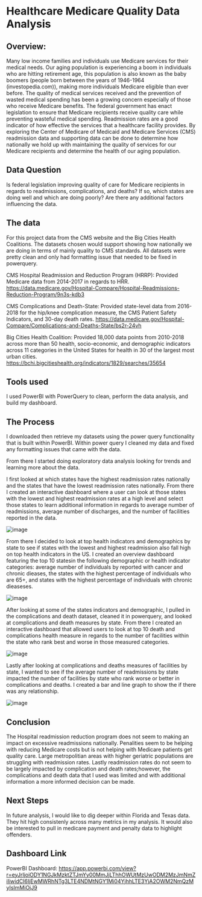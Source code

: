   # Healthcare Medicare Quality Data Analysis

## Overview:
Many low income families and individuals use Medicare services for their medical needs. Our aging population is experiencing a boom in individuals who are hitting retirement age, this population is also known as the baby boomers (people born between the years of 1946-1964 (investopedia.com)), making more individuals Medicare eligible than ever before. The quality of medical services received and the prevention of wasted medical spending has been a growing concern especially of those who receive Medicare benefits. The federal government has enact legislation to ensure that Medicare recipients receive quality care while preventing wasteful medical spending.  Readmission rates are a good indicator of how effective the services that a healthcare facility provides. By exploring the Center of Medicare of Medicaid and Medicare Services (CMS) readmission data and supporting data can be done to determine how nationally we hold up with maintaining the quality of services for our Medicare recipients and determine the health of our aging population.

## Data Question
Is federal legislation improving quality of care for Medicare recipients in regards to readmissions, complications, and deaths? If so, which states are doing well and which are doing poorly? Are there any additional factors influencing the data.

## The data
For this project data from the CMS website and the Big Cities Health Coalitions. The datasets chosen would support showing how nationally we are doing in terms of mainly quality to CMS standards. All datasets were pretty clean and only had formatting issue that needed to be fixed in powerquery.

CMS Hospital Readmission and Reduction Program (HRRP): Provided Medicare data from 2014-2017 in regards to HRR. https://data.medicare.gov/Hospital-Compare/Hospital-Readmissions-Reduction-Program/9n3s-kdb3

CMS Complications and Death-State: Provided state-level data from 2016-2018 for the hip/knee complication measure, the CMS Patient Safety Indicators, and 30-day death rates. https://data.medicare.gov/Hospital-Compare/Complications-and-Deaths-State/bs2r-24vh

Big Cities Health Coalition: Provided 18,000 data points from 2010-2018 across more than 50 health, socio-economic, and demographic indicators across 11 categories in the United States for health in 30 of the largest most urban cities. https://bchi.bigcitieshealth.org/indicators/1829/searches/35654


## Tools used
I used PowerBI with PowerQuery to clean, perform the data analysis, and build my dashboard.

## The Process
I downloaded then retrieve my datasets using the power query functionality that is built within PowerBI. Within power query I cleaned my data and fixed any formatting issues that came with the data. 

From there I started doing exploratory data analysis looking for trends and learning more about the data.
 
 I first looked at which states have the highest readmission rates nationally and the states that have the lowest readmission rates nationally. From there I created an interactive dashboard where a user can look at those states with the lowest and highest readmission rates at a high level and select those states to learn additional information in regards to average number of readmissions, average number of discharges, and the number of facilities reported in the data.
 
![image](https://user-images.githubusercontent.com/52723248/71938994-c9d06080-3176-11ea-944b-64d0c8682e0e.png)

From there I decided to look at top health indicators and demographics by state to see if states with the lowest and highest readmission also fall high on top health indicators in the US. I created an overview dashboard featuring the top 10 statesin the following demographic or health indicator categories: average number of individuals by reported with cancer and chronic dieases, the states with the highest percentage of individuals who are 65+, and states with the highest percentage of individuals with chronic dieaseses.

![image](https://user-images.githubusercontent.com/52723248/71940921-af4db580-317d-11ea-8167-38e6c3a9d4b7.png)

After looking at some of the states indicators and demographic, I pulled in the complications and death dataset, cleaned it in powerquery, and looked at complications and death measures by state. From there I created an interactive dashboard that allowed users to look at top 10 death and complications health measure in regards to the number of facilities within the state who rank best and worse in those measured categories. 

![image](https://user-images.githubusercontent.com/52723248/71941665-3734bf00-3180-11ea-98da-08d28a9a61a9.png)

Lastly after looking at complications and deaths measures of facilities by state, I wanted to see if the average number of readmissions by state impacted the number of facilities by state who rank worse or better in complications and deaths. I created a bar and line graph to show the if there was any relationship. 

![image](https://user-images.githubusercontent.com/52723248/71942311-63e9d600-3182-11ea-9b98-513ced9692bc.png)

## Conclusion

The Hospital readmission reduction program does not seem to making an impact on excessive readmissions nationally. Penalities seem to be helping with reducing Medicare costs but is not helping with Medicare patients get quality care. Large metropolitian areas with higher geriatric populations are struggling with readmission rates. Lastly readmission rates do not seem to be largely impacted by complication and death rates;however, the complications and death data that I used was limited and with additional information a more informed decision can be made. 

## Next Steps

In future analysis, I would like to dig deeper within Florida and Texas data. They hit high consistenly across many metrics in my analysis. It would also be interested to pull in medicare payment and penalty data to highlight offenders.

## Dashboard Link

PowerBI Dashboard: https://app.powerbi.com/view?r=eyJrIjoiODY1NGJkMzktZTJmYy00MmJjLThhOWUtMzUwODM2MzJmNmZiIiwidCI6IjEwMWRhNTg3LTE4NDMtNGY1Mi04YjhhLTE3YjA2OWM2NmQzMyIsImMiOjJ9


